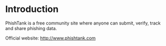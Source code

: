 # Introduction #

PhishTank is a free community site where anyone can submit, verify, track and share phishing data.

Official website: http://www.phishtank.com
